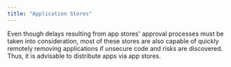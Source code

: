 ```yaml
---
title: "Application Stores"
---
```

Even though delays resulting from app stores' approval processes must be taken into consideration, most of these stores are also capable of quickly remotely removing applications if unsecure code and risks are discovered. Thus, it is advisable to distribute apps via app stores.
